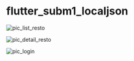 # flutter_subm1_localjson

![pic_list_resto](https://github.com/ugunNet21/idcamp_dicoding_flutter_json/assets/45864165/a27a376f-458e-4678-a2f4-09786b6a4d5c)

![pic_detail_resto](https://github.com/ugunNet21/idcamp_dicoding_flutter_json/assets/45864165/ea7edcba-a800-4a9d-96e2-0905064b6ef9)

![pic_login](https://github.com/ugunNet21/idcamp_dicoding_flutter_json/assets/45864165/0ec40447-782c-43bf-801e-e700662ceb9a)
